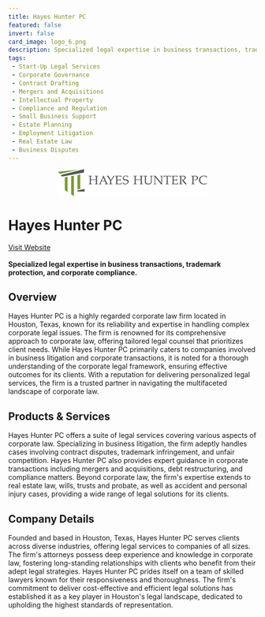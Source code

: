 ```yaml
---
title: Hayes Hunter PC
featured: false
invert: false
card_image: logo_6.png
description: Specialized legal expertise in business transactions, trademark protection, and corporate compliance.
tags: 
 - Start-Up Legal Services
 - Corporate Governance
 - Contract Drafting
 - Mergers and Acquisitions
 - Intellectual Property
 - Compliance and Regulation
 - Small Business Support
 - Estate Planning
 - Employment Litigation
 - Real Estate Law
 - Business Disputes
---
```


<div align="center">
<a href="https://www.hayeshunterlaw.com/corporate-lawyer-houston-tx/">
<img src="logo_6.png" alt="Logo" style="min-width: 200px; max-width: 600px; height: auto;" >
</a>
</div>

# Hayes Hunter PC
<a href="https://www.hayeshunterlaw.com/corporate-lawyer-houston-tx/">Visit Website</a>
<br>
<br>
**Specialized legal expertise in business transactions, trademark protection, and corporate compliance.**

## Overview
Hayes Hunter PC is a highly regarded corporate law firm located in Houston, Texas, known for its reliability and expertise in handling complex corporate legal issues. The firm is renowned for its comprehensive approach to corporate law, offering tailored legal counsel that prioritizes client needs. While Hayes Hunter PC primarily caters to companies involved in business litigation and corporate transactions, it is noted for a thorough understanding of the corporate legal framework, ensuring effective outcomes for its clients. With a reputation for delivering personalized legal services, the firm is a trusted partner in navigating the multifaceted landscape of corporate law.
## Products & Services 
Hayes Hunter PC offers a suite of legal services covering various aspects of corporate law. Specializing in business litigation, the firm adeptly handles cases involving contract disputes, trademark infringement, and unfair competition. Hayes Hunter PC also provides expert guidance in corporate transactions including mergers and acquisitions, debt restructuring, and compliance matters. Beyond corporate law, the firm's expertise extends to real estate law, wills, trusts and probate, as well as accident and personal injury cases, providing a wide range of legal solutions for its clients.
## Company Details 
Founded and based in Houston, Texas, Hayes Hunter PC serves clients across diverse industries, offering legal services to companies of all sizes. The firm's attorneys possess deep experience and knowledge in corporate law, fostering long-standing relationships with clients who benefit from their adept legal strategies. Hayes Hunter PC prides itself on a team of skilled lawyers known for their responsiveness and thoroughness. The firm's commitment to deliver cost-effective and efficient legal solutions has established it as a key player in Houston's legal landscape, dedicated to upholding the highest standards of representation.

